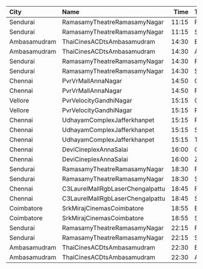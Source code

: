 | City         | Name                             |  Time | Type         | Price | Capacity | Booked |
| :----------- | :------------------------------- | ----: | :----------- | ----: | -------: | -----: |
| Sendurai     | RamasamyTheatreRamasamyNagar     | 11:15 | FirstClass   |   50₹ |       54 |      0 |
| Sendurai     | RamasamyTheatreRamasamyNagar     | 11:15 | SecondClass  |   50₹ |      148 |      0 |
| Ambasamudram | ThaiCinesACDtsAmbasamudram       | 14:30 | BalconyNonAC |   80₹ |      213 |      0 |
| Ambasamudram | ThaiCinesACDtsAmbasamudram       | 14:30 | ACClass      |  100₹ |      136 |      0 |
| Sendurai     | RamasamyTheatreRamasamyNagar     | 14:30 | FirstClass   |   50₹ |       54 |      0 |
| Sendurai     | RamasamyTheatreRamasamyNagar     | 14:30 | SecondClass  |   50₹ |      148 |      0 |
| Chennai      | PvrVrMallAnnaNagar               | 14:50 | Classic      |   60₹ |       15 |     10 |
| Chennai      | PvrVrMallAnnaNagar               | 14:50 | Prime        |  191₹ |       78 |      0 |
| Vellore      | PvrVelocityGandhiNagar           | 15:15 | Classic      |   60₹ |        8 |      8 |
| Vellore      | PvrVelocityGandhiNagar           | 15:15 | Prime        |  153₹ |       80 |      7 |
| Chennai      | UdhayamComplexJafferkhanpet      | 15:15 | FirstClass   |  112₹ |      213 |    111 |
| Chennai      | UdhayamComplexJafferkhanpet      | 15:15 | SecondClass  |  105₹ |       70 |     35 |
| Chennai      | UdhayamComplexJafferkhanpet      | 15:15 | ThirdClass   |   50₹ |       32 |     16 |
| Chennai      | DeviCineplexAnnaSalai            | 16:00 | Quartz       |  153₹ |      242 |    122 |
| Chennai      | DeviCineplexAnnaSalai            | 16:00 | Zircon       |   60₹ |       27 |     27 |
| Sendurai     | RamasamyTheatreRamasamyNagar     | 18:30 | FirstClass   |   50₹ |       54 |      0 |
| Sendurai     | RamasamyTheatreRamasamyNagar     | 18:30 | SecondClass  |   50₹ |      148 |      0 |
| Chennai      | C3LaurelMallRgbLaserChengalpattu | 18:45 | Platinum     |  150₹ |      224 |     24 |
| Chennai      | C3LaurelMallRgbLaserChengalpattu | 18:45 | Silver       |  150₹ |       40 |      0 |
| Coimbatore   | SrkMirajCinemasCoimbatore        | 18:55 | Executive    |  191₹ |      190 |     95 |
| Coimbatore   | SrkMirajCinemasCoimbatore        | 18:55 | Special      |   60₹ |       21 |     11 |
| Sendurai     | RamasamyTheatreRamasamyNagar     | 22:15 | FirstClass   |   50₹ |       54 |      0 |
| Sendurai     | RamasamyTheatreRamasamyNagar     | 22:15 | SecondClass  |   50₹ |      148 |      0 |
| Ambasamudram | ThaiCinesACDtsAmbasamudram       | 22:30 | BalconyNonAC |   80₹ |      213 |      0 |
| Ambasamudram | ThaiCinesACDtsAmbasamudram       | 22:30 | ACClass      |  100₹ |      136 |      0 |